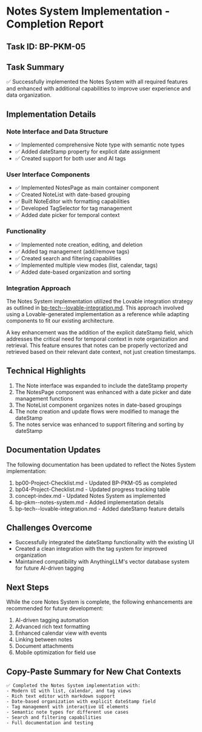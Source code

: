 # Notes System Implementation - Completion Report

## Task ID: BP-PKM-05

## Task Summary
✅ Successfully implemented the Notes System with all required features and enhanced with additional capabilities to improve user experience and data organization.

## Implementation Details

### Note Interface and Data Structure
- ✅ Implemented comprehensive Note type with semantic note types
- ✅ Added dateStamp property for explicit date assignment
- ✅ Created support for both user and AI tags

### User Interface Components
- ✅ Implemented NotesPage as main container component
- ✅ Created NoteList with date-based grouping 
- ✅ Built NoteEditor with formatting capabilities
- ✅ Developed TagSelector for tag management
- ✅ Added date picker for temporal context

### Functionality
- ✅ Implemented note creation, editing, and deletion
- ✅ Added tag management (add/remove tags)
- ✅ Created search and filtering capabilities
- ✅ Implemented multiple view modes (list, calendar, tags)
- ✅ Added date-based organization and sorting

### Integration Approach
The Notes System implementation utilized the Lovable integration strategy as outlined in [bp-tech--lovable-integration.md](../bp-tech--lovable-integration.md). This approach involved using a Lovable-generated implementation as a reference while adapting components to fit our existing architecture.

A key enhancement was the addition of the explicit dateStamp field, which addresses the critical need for temporal context in note organization and retrieval. This feature ensures that notes can be properly vectorized and retrieved based on their relevant date context, not just creation timestamps.

## Technical Highlights
1. The Note interface was expanded to include the dateStamp property
2. The NotesPage component was enhanced with a date picker and date management functions
3. The NoteList component organizes notes in date-based groupings
4. The note creation and update flows were modified to manage the dateStamp
5. The notes service was enhanced to support filtering and sorting by dateStamp

## Documentation Updates
The following documentation has been updated to reflect the Notes System implementation:

1. bp00-Project-Checklist.md - Updated BP-PKM-05 as completed
2. bp04-Project-Checklist.md - Updated progress tracking table
3. concept-index.md - Updated Notes System as implemented
4. bp-pkm--notes-system.md - Added implementation details
5. bp-tech--lovable-integration.md - Added dateStamp feature details

## Challenges Overcome
- Successfully integrated the dateStamp functionality with the existing UI
- Created a clean integration with the tag system for improved organization
- Maintained compatibility with AnythingLLM's vector database system for future AI-driven tagging

## Next Steps
While the core Notes System is complete, the following enhancements are recommended for future development:

1. AI-driven tagging automation
2. Advanced rich text formatting
3. Enhanced calendar view with events
4. Linking between notes
5. Document attachments
6. Mobile optimization for field use

## Copy-Paste Summary for New Chat Contexts
```
✅ Completed the Notes System implementation with:
- Modern UI with list, calendar, and tag views
- Rich text editor with markdown support
- Date-based organization with explicit dateStamp field
- Tag management with interactive UI elements
- Semantic note types for different use cases
- Search and filtering capabilities
- Full documentation and testing
``` 